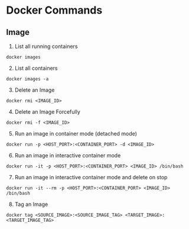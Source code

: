 # Docker Commands

## Image
1. List all running containers

```
docker images
```

2. List all containers

```
docker images -a
```

3. Delete an Image

```
docker rmi <IMAGE_ID>
```

4. Delete an Image Forcefully

```
docker rmi -f <IMAGE_ID>
```

5. Run an image in container mode (detached mode)

```
docker run -p <HOST_PORT>:<CONTAINER_PORT> -d <IMAGE_ID>
```

6. Run an image in interactive container mode

```
docker run -it -p <HOST_PORT>:<CONTAINER_PORT> <IMAGE_ID> /bin/bash
```

7. Run an image in interactive container mode and delete on stop

```
docker run -it --rm -p <HOST_PORT>:<CONTAINER_PORT> <IMAGE_ID> /bin/bash
```

8. Tag an Image

```
docker tag <SOURCE_IMAGE>:<SOURCE_IMAGE_TAG> <TARGET_IMAGE>:<TARGET_IMAGE_TAG>
```